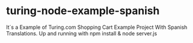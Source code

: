 # turing-node-example-spanish
It´s a Example of Turing.com Shopping Cart Example Project With Spanish Translations. Up and running with npm install &amp; node server.js
